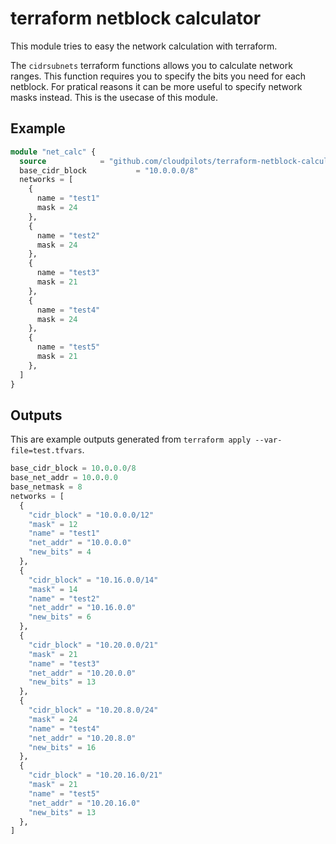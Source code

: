 # terraform netblock calculator

This module tries to easy the network calculation with terraform.

The `cidrsubnets` terraform functions allows you to calculate network ranges.
This function requires you to specify the bits you need for each netblock.
For pratical reasons it can be more useful to specify network masks instead.
This is the usecase of this module.

## Example

```terraform
module "net_calc" {
  source            = "github.com/cloudpilots/terraform-netblock-calculator?ref=v1.0.0"
  base_cidr_block           = "10.0.0.0/8"
  networks = [
    {
      name = "test1"
      mask = 24
    },
    {
      name = "test2"
      mask = 24
    },
    {
      name = "test3"
      mask = 21
    },
    {
      name = "test4"
      mask = 24
    },
    {
      name = "test5"
      mask = 21
    },
  ]
}
```

## Outputs

This are example outputs generated from `terraform apply --var-file=test.tfvars`.

```terraform
base_cidr_block = 10.0.0.0/8
base_net_addr = 10.0.0.0
base_netmask = 8
networks = [
  {
    "cidr_block" = "10.0.0.0/12"
    "mask" = 12
    "name" = "test1"
    "net_addr" = "10.0.0.0"
    "new_bits" = 4
  },
  {
    "cidr_block" = "10.16.0.0/14"
    "mask" = 14
    "name" = "test2"
    "net_addr" = "10.16.0.0"
    "new_bits" = 6
  },
  {
    "cidr_block" = "10.20.0.0/21"
    "mask" = 21
    "name" = "test3"
    "net_addr" = "10.20.0.0"
    "new_bits" = 13
  },
  {
    "cidr_block" = "10.20.8.0/24"
    "mask" = 24
    "name" = "test4"
    "net_addr" = "10.20.8.0"
    "new_bits" = 16
  },
  {
    "cidr_block" = "10.20.16.0/21"
    "mask" = 21
    "name" = "test5"
    "net_addr" = "10.20.16.0"
    "new_bits" = 13
  },
]
```
